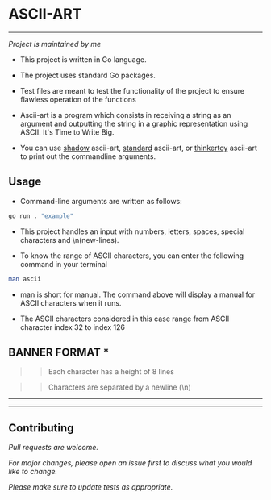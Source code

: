 # ASCII-ART

***


*Project is maintained by me*

+ This project is written in Go language.

* The project uses standard Go packages.

+ Test files are meant to test the functionality of the project to ensure flawless operation of the functions

+ Ascii-art is a program which consists in receiving a string as an argument and outputting the string in a graphic representation using ASCII. It's Time to Write Big.

+ You can use [shadow](https://learn.zone01kisumu.ke/git/root/public/src/branch/master/subjects/ascii-art/shadow.txt) ascii-art, [standard](https://learn.zone01kisumu.ke/git/root/public/src/branch/master/subjects/ascii-art/standard.txt) ascii-art, or [thinkertoy](https://learn.zone01kisumu.ke/git/root/public/src/branch/master/subjects/ascii-art/thinkertoy.txt) ascii-art to print out the commandline arguments.

## Usage

+ Command-line arguments are written as follows:

```bash 
go run . "example"
```


+ This project handles an input with numbers, letters, spaces, special characters and \n(new-lines).

* To know the range of ASCII characters, you can enter the following command in your terminal

```bash
man ascii
```
* man is short for manual. The command above will display a manual for ASCII characters when it runs.

+ The ASCII characters considered in this case range from ASCII character index 32 to index 126

## BANNER FORMAT *

>> Each character has a height of 8 lines

>> Characters are separated by a newline (\n)


---
---


## Contributing

*Pull requests are welcome.*

*For major changes, please open an issue first to discuss what you would like to change.*

*Please make sure to update tests as appropriate.*
